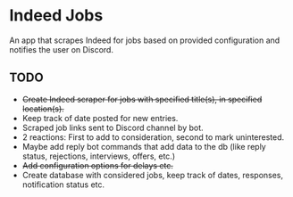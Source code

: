 # Indeed Jobs
An app that scrapes Indeed for jobs based on provided configuration and notifies the user on Discord.


## TODO
- ~~Create Indeed scraper for jobs with specified title(s), in specified location(s).~~
- Keep track of date posted for new entries.
- Scraped job links sent to Discord channel by bot.
- 2 reactions: First to add to consideration, second to mark uninterested.
- Maybe add reply bot commands that add data to the db (like reply status, rejections, interviews, offers, etc.)
- ~~Add configuration options for delays etc.~~
- Create database with considered jobs, keep track of dates, responses, notification status etc.
